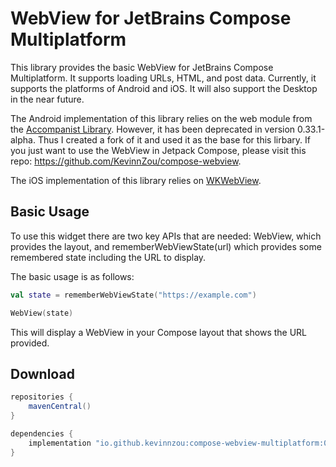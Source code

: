 # WebView for JetBrains Compose Multiplatform

This library provides the basic WebView for JetBrains Compose Multiplatform. It supports loading URLs, HTML, and post data. Currently, it supports the platforms of Android and iOS. It will also support the Desktop in the near future.

The Android implementation of this library relies on the web module from the [Accompanist Library](https://github.com/google/accompanist/tree/main/web). However, it has been deprecated in version 0.33.1-alpha. Thus I created a fork of it and used it as the base for this lirbary. If you just want to use the WebView in Jetpack Compose, please visit this repo: https://github.com/KevinnZou/compose-webview.

The iOS implementation of this library relies on [WKWebView](https://developer.apple.com/documentation/webkit/wkwebview). 


## Basic Usage

To use this widget there are two key APIs that are needed: WebView, which provides the layout, and rememberWebViewState(url) which provides some remembered state including the URL to display.

The basic usage is as follows:
```kotlin
val state = rememberWebViewState("https://example.com")

WebView(state)
```
This will display a WebView in your Compose layout that shows the URL provided.

## Download

```groovy
repositories {
    mavenCentral()
}

dependencies {
    implementation "io.github.kevinnzou:compose-webview-multiplatform:0.2.0"
}
```